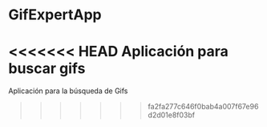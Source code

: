 # GifExpertApp

<<<<<<< HEAD
Aplicación para buscar gifs
=======
Aplicación para la búsqueda de Gifs
>>>>>>> fa2fa277c646f0bab4a007f67e96d2d01e8f03bf

